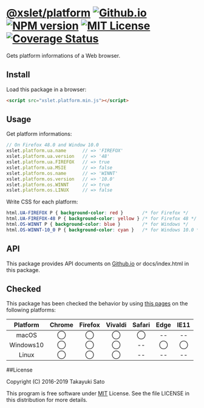 # [@xslet/platform][repo-url] [![Github.io][io-image]][io-url] [![NPM version][npm-image]][npm-url] [![MIT License][mit-image]][mit-url] [![Coverage Status][coverage-image]][coverage-url]

Gets platform informations of a Web browser.

## Install

Load this package in a browser:

```html
<script src="xslet.platform.min.js"></script>
```

## Usage

Get platform informations:

```js
// On Firefox 48.0 and Window 10.0
xslet.platform.ua.name      // => 'FIREFOX'
xslet.platform.ua.version   // => '48'
xslet.platform.ua.FIREFOX   // => true
xslet.platform.ua.MSIE      // => false
xslet.platform.os.name      // => 'WINNT'
xslet.platform.os.version   // => '10.0'
xslet.platform.os.WINNT     // => true
xslet.platform.os.LINUX     // => false
```

Write CSS for each platform:

```css
html.UA-FIREFOX P { background-color: red }       /* for Firefox */
html.UA-FIREFOX-48 P { background-color: yellow } /* for Firefox 48 */
html.OS-WINNT P { background-color: blue }        /* for Windows */
html.OS-WINNT-10_0 P { background-color: cyan }   /* for Windows 10.0 */
```

## API

This package provides API documents on [Github.io](https://xslet.github.io/platform/index.html) or docs/index.html in this package.

## Checked

This package has been checked the behavior by using [this pages](https://xslet.github.io/platform/test.html) on the following platforms: 

| Platform  | Chrome | Firefox | Vivaldi | Safari |  Edge  | IE11   |
|:---------:|:------:|:-------:|:-------:|:------:|:------:|:------:| 
| macOS     |&#x25ef;|&#x25ef; |&#x25ef; |&#x25ef;|   --   |   --   |
| Windows10 |&#x25ef;|&#x25ef; |&#x25ef; |   --   |&#x25ef;|&#x25ef;|
| Linux     |&#x25ef;|&#x25ef; |&#x25ef; |   --   |   --   |   --   |

##License

Copyright (C) 2016-2019 Takayuki Sato

This program is free software under [MIT][mit-url] License.
See the file LICENSE in this distribution for more details.

[repo-url]: https://github.com/xslet/platform
[io-image]: http://img.shields.io/badge/HP-github.io-ff8888.svg
[io-url]: https://xslet.github.io/platform/
[npm-image]: http://img.shields.io/badge/npm-v0.2.2-blue.svg
[npm-url]: https://www.npmjs.org/package/@xslet/platform/
[mit-image]: http://img.shields.io/badge/license-MIT-green.svg
[mit-url]: https://opensource.org/licenses/MIT
[coverage-image]: https://coveralls.io/repos/github/xslet/platform/badge.svg?branch=master
[coverage-url]: https://coveralls.io/github/xslet/platform?branch=master
